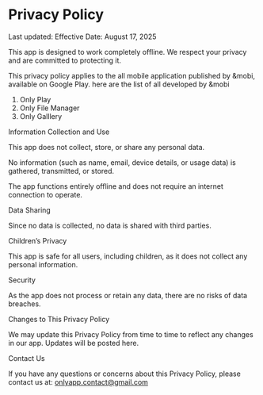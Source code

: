 # Privacy Policy

Last updated: Effective Date: August 17, 2025

This app is designed to work completely offline. We respect your privacy and are committed to protecting it.

This privacy policy applies to the all mobile application published by &mobi, available on Google Play.
here are the list of all developed by &mobi 
1. Only Play
3. Only File Manager
3. Only Galllery 

Information Collection and Use

This app does not collect, store, or share any personal data.

No information (such as name, email, device details, or usage data) is gathered, transmitted, or stored.

The app functions entirely offline and does not require an internet connection to operate.

Data Sharing

Since no data is collected, no data is shared with third parties.

Children’s Privacy

This app is safe for all users, including children, as it does not collect any personal information.

Security

As the app does not process or retain any data, there are no risks of data breaches.

Changes to This Privacy Policy

We may update this Privacy Policy from time to time to reflect any changes in our app. Updates will be posted here.

Contact Us

If you have any questions or concerns about this Privacy Policy, please contact us at:
onlyapp.contact@gmail.com
